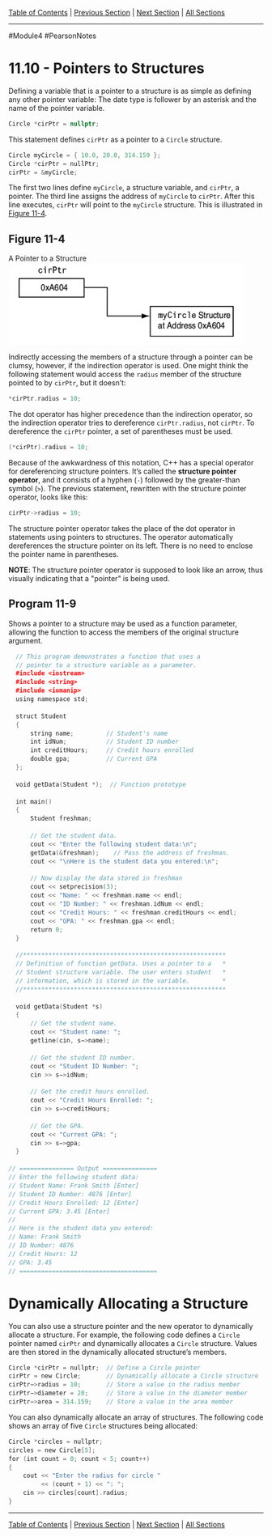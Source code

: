 [Table of Contents](/README.md) | [Previous Section](11.9%20-%20Using%20Structured%20Bindings%20with%20Structures.md) | [Next Section](11.11%20-%20Focus%20on%20Software%20Engineering.md) | [All Sections](/Module%204/Pearson%20Notes/)<br />
***
#Module4 #PearsonNotes 
# 11.10 - Pointers to Structures
Defining a variable that is a pointer to a structure is as simple as defining any other pointer variable: The date type is follower by an asterisk and the name of the pointer variable.
```c++
Circle *cirPtr = nullptr;
```

This statement defines `cirPtr` as a pointer to a `Circle` structure.
```c++
Circle myCircle = { 10.0, 20.0, 314.159 };
Circle *cirPtr = nullPtr;
cirPtr = &myCircle;
```

The first two lines define `myCircle`, a structure variable, and `cirPtr`, a pointer. The third line assigns the address of `myCircle` to `cirPtr`. After this line executes, `cirPtr` will point to the `myCircle` structure. This is illustrated in [Figure 11-4](#Figure%2011-4).

## Figure 11-4
A Pointer to a Structure <br />
![Figure 11-4](11.10%20Photos/11.10%20-%20Figure%2011-4.png)

Indirectly accessing the members of a structure through a pointer can be clumsy, however, if the indirection operator is used. One might think the following statement would access the `radius` member of the structure pointed to by `cirPtr`, but it doesn’t:
```c++
*cirPtr.radius = 10;
```

The dot operator has higher precedence than the indirection operator, so the indirection operator tries to dereference `cirPtr.radius`, not `cirPtr`. To dereference the `cirPtr` pointer, a set of parentheses must be used.
```c++
(*cirPtr).radius = 10;
```

Because of the awkwardness of this notation, C++ has a special operator for dereferencing structure pointers. It’s called the **structure pointer operator**, and it consists of a hyphen (`-`) followed by the greater-than symbol (`>`). The previous statement, rewritten with the structure pointer operator, looks like this:
```c++
cirPtr->radius = 10;
```

The structure pointer operator takes the place of the dot operator in statements using pointers to structures. The operator automatically dereferences the structure pointer on its left. There is no need to enclose the pointer name in parentheses.

**NOTE**: The structure pointer operator is supposed to look like an arrow, thus visually indicating that a "pointer" is being used.

## Program 11-9
Shows a pointer to a structure may be used as a function parameter, allowing the function to access the members of the original structure argument.
```c++
  // This program demonstrates a function that uses a 
  // pointer to a structure variable as a parameter. 
  #include <iostream> 
  #include <string> 
  #include <iomanip> 
  using namespace std; 

  struct Student 
  {
      string name;         // Student's name
      int idNum;           // Student ID number
      int creditHours;     // Credit hours enrolled
      double gpa;          // Current GPA
  };

  void getData(Student *);  // Function prototype

  int main()
  {
      Student freshman;

      // Get the student data.
      cout << "Enter the following student data:\n";
      getData(&freshman);    // Pass the address of freshman.
      cout << "\nHere is the student data you entered:\n";

      // Now display the data stored in freshman
      cout << setprecision(3);
      cout << "Name: " << freshman.name << endl;
      cout << "ID Number: " << freshman.idNum << endl;
      cout << "Credit Hours: " << freshman.creditHours << endl;
      cout << "GPA: " << freshman.gpa << endl;
      return 0;
  }

  //********************************************************
  // Definition of function getData. Uses a pointer to a   *
  // Student structure variable. The user enters student   *
  // information, which is stored in the variable.         *
  //********************************************************

  void getData(Student *s)
  {
      // Get the student name.
      cout << "Student name: ";
      getline(cin, s−>name);

      // Get the student ID number.
      cout << "Student ID Number: ";
      cin >> s−>idNum;

      // Get the credit hours enrolled.
      cout << "Credit Hours Enrolled: ";
      cin >> s−>creditHours;

      // Get the GPA.
      cout << "Current GPA: ";
      cin >> s−>gpa;
  }

// =============== Output ===============
// Enter the following student data:
// Student Name: Frank Smith [Enter]
// Student ID Number: 4876 [Enter]
// Credit Hours Enrolled: 12 [Enter]
// Current GPA: 3.45 [Enter]
//
// Here is the student data you entered:
// Name: Frank Smith
// ID Number: 4876
// Credit Hours: 12
// GPA: 3.45
// ======================================
```

# Dynamically Allocating a Structure
You can also use a structure pointer and the new operator to dynamically allocate a structure. For example, the following code defines a `Circle` pointer named `cirPtr` and dynamically allocates a `Circle` structure. Values are then stored in the dynamically allocated structure’s members.
```c++
Circle *cirPtr = nullptr;  // Define a Circle pointer
cirPtr = new Circle;       // Dynamically allocate a Circle structure
cirPtr−>radius = 10;       // Store a value in the radius member
cirPtr−>diameter = 20;     // Store a value in the diameter member
cirPtr−>area = 314.159;    // Store a value in the area member
```

You can also dynamically allocate an array of structures. The following code shows an array of five `Circle` structures being allocated:
```c++
Circle *circles = nullptr;
circles = new Circle[5];
for (int count = 0; count < 5; count++)
{
	cout << "Enter the radius for circle "
		 << (count + 1) << ": ";
	cin >> circles[count].radius;
}
```
***
[Table of Contents](/README.md) | [Previous Section](11.9%20-%20Using%20Structured%20Bindings%20with%20Structures.md) | [Next Section](11.11%20-%20Focus%20on%20Software%20Engineering.md) | [All Sections](/Module%204/Pearson%20Notes/)